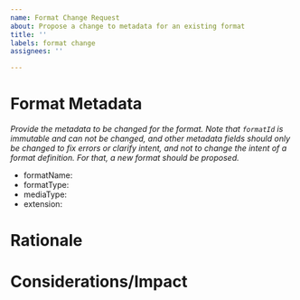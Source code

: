 ```yaml
---
name: Format Change Request
about: Propose a change to metadata for an existing format
title: ''
labels: format change
assignees: ''

---
```


# Format Metadata

*Provide the metadata to be changed for the format. Note that `formatId` is immutable and can not be changed, and other metadata fields should only be changed to fix errors or clarify intent, and not to change the intent of a format definition. For that, a new format should be proposed.*

- formatName:
- formatType: 
- mediaType:
- extension:

# Rationale

# Considerations/Impact
